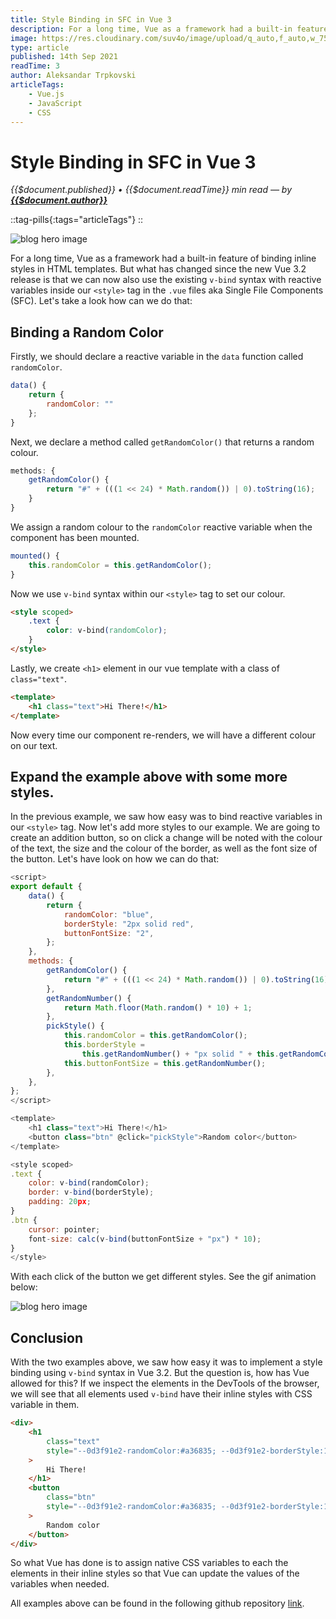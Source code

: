 ```yaml
---
title: Style Binding in SFC in Vue 3
description: For a long time, Vue as a framework had a built-in feature of binding inline styles in HTML templates. But what has changed since the new Vue 3.2 release is that we can now also use the existing v-bind syntax with reactive variables inside our <style> tag in the .vue files aka Single File Components (SFC). Let's take a look how can we do that. With the two examples above, we saw how easy it was to implement a style binding using v-bind syntax in Vue 3.2. But the question is, how has Vue allowed for this? If we inspect the elements in the DevTools of the browser, we will see that all elements used v-bind have their inline styles with CSS variable in them.
image: https://res.cloudinary.com/suv4o/image/upload/q_auto,f_auto,w_750,e_sharpen:100/v1631578776/blog/style-binding-in-sfc-in-vue-3/style-binding-in-sfc-in-vue-3
type: article
published: 14th Sep 2021
readTime: 3
author: Aleksandar Trpkovski
articleTags:
    - Vue.js
    - JavaScript
    - CSS
---
```


# Style Binding in SFC in Vue 3

_{{$document.published}} • {{$document.readTime}} min read — by **[{{$document.author}}](/)**_

::tag-pills{:tags="articleTags"}
::

![blog hero image](https://res.cloudinary.com/suv4o/image/upload/q_auto,f_auto,w_750,e_sharpen:100/v1631578776/blog/style-binding-in-sfc-in-vue-3/style-binding-in-sfc-in-vue-3)

For a long time, Vue as a framework had a built-in feature of binding inline styles in HTML templates. But what has changed since the new Vue 3.2 release is that we can now also use the existing `v-bind` syntax with reactive variables inside our `<style>` tag in the `.vue` files aka Single File Components (SFC). Let's take a look how can we do that:

## Binding a Random Color

Firstly, we should declare a reactive variable in the `data` function called `randomColor`.

```js
data() {
    return {
        randomColor: ""
    };
}
```

Next, we declare a method called `getRandomColor()` that returns a random colour.

```js
methods: {
    getRandomColor() {
        return "#" + (((1 << 24) * Math.random()) | 0).toString(16);
    }
}
```

We assign a random colour to the `randomColor` reactive variable when the component has been mounted.

```js
mounted() {
    this.randomColor = this.getRandomColor();
}
```

Now we use `v-bind` syntax within our `<style>` tag to set our colour.

```html
<style scoped>
    .text {
        color: v-bind(randomColor);
    }
</style>
```

Lastly, we create `<h1>` element in our vue template with a class of `class="text"`.

```html
<template>
    <h1 class="text">Hi There!</h1>
</template>
```

Now every time our component re-renders, we will have a different colour on our text.

## Expand the example above with some more styles.

In the previous example, we saw how easy was to bind reactive variables in our `<style>` tag. Now let's add more styles to our example. We are going to create an addition button, so on click a change will be noted with the colour of the text, the size and the colour of the border, as well as the font size of the button. Let's have look on how we can do that:

```js
<script>
export default {
    data() {
        return {
            randomColor: "blue",
            borderStyle: "2px solid red",
            buttonFontSize: "2",
        };
    },
    methods: {
        getRandomColor() {
            return "#" + (((1 << 24) * Math.random()) | 0).toString(16);
        },
        getRandomNumber() {
            return Math.floor(Math.random() * 10) + 1;
        },
        pickStyle() {
            this.randomColor = this.getRandomColor();
            this.borderStyle =
                this.getRandomNumber() + "px solid " + this.getRandomColor();
            this.buttonFontSize = this.getRandomNumber();
        },
    },
};
</script>

<template>
    <h1 class="text">Hi There!</h1>
    <button class="btn" @click="pickStyle">Random color</button>
</template>

<style scoped>
.text {
    color: v-bind(randomColor);
    border: v-bind(borderStyle);
    padding: 20px;
}
.btn {
    cursor: pointer;
    font-size: calc(v-bind(buttonFontSize + "px") * 10);
}
</style>
```

With each click of the button we get different styles. See the gif animation below:

![blog hero image](https://res.cloudinary.com/suv4o/image/upload/c_scale,f_auto,w_750/v1631578836/blog/style-binding-in-sfc-in-vue-3/style-binding-random-colour)

## Conclusion

With the two examples above, we saw how easy it was to implement a style binding using `v-bind` syntax in Vue 3.2. But the question is, how has Vue allowed for this? If we inspect the elements in the DevTools of the browser, we will see that all elements used `v-bind` have their inline styles with CSS variable in them.

```html
<div>
    <h1
        class="text"
        style="--0d3f91e2-randomColor:#a36835; --0d3f91e2-borderStyle:10px solid #3e58fa; --0d3f91e2-buttonFontSize____px_:5px;"
    >
        Hi There!
    </h1>
    <button
        class="btn"
        style="--0d3f91e2-randomColor:#a36835; --0d3f91e2-borderStyle:10px solid #3e58fa; --0d3f91e2-buttonFontSize____px_:5px;"
    >
        Random color
    </button>
</div>
```

So what Vue has done is to assign native CSS variables to each the elements in their inline styles so that Vue can update the values of the variables when needed.

All examples above can be found in the following github repository [link](https://github.com/Suv4o/style-binding-in-single-file-component-in-vue-3).
